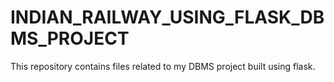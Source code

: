 # INDIAN_RAILWAY_USING_FLASK_DBMS_PROJECT
This repository contains files related to my DBMS project built using flask.
